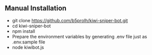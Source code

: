 ## Manual Installation
- git clone https://github.com/b5prolh/kiwi-sniper-bot.git
- cd kiwi-sniper-bot
- npm install
- Prepare the environment variables by generating .env file just as .env.sample file
- node kiwibot.js
